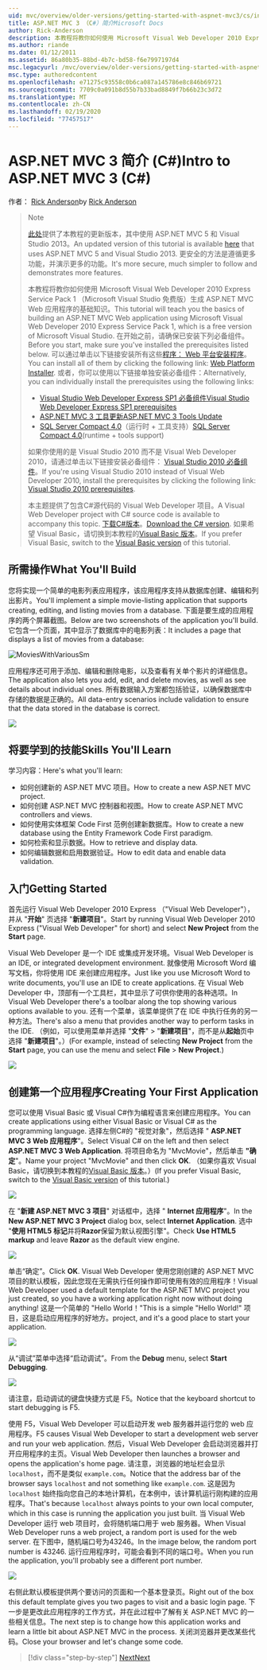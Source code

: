 ```yaml
---
uid: mvc/overview/older-versions/getting-started-with-aspnet-mvc3/cs/intro-to-aspnet-mvc-3
title: ASP.NET MVC 3 （C#）简介Microsoft Docs
author: Rick-Anderson
description: 本教程将教你如何使用 Microsoft Visual Web Developer 2010 Express Service Pack 1 构建 ASP.NET MVC Web 应用程序的基础知识 。
ms.author: riande
ms.date: 01/12/2011
ms.assetid: 86a80b35-88bd-4b7c-bd58-f6e7997197d4
msc.legacyurl: /mvc/overview/older-versions/getting-started-with-aspnet-mvc3/cs/intro-to-aspnet-mvc-3
msc.type: authoredcontent
ms.openlocfilehash: e71275c93558c0b6ca087a145786e8c846b69721
ms.sourcegitcommit: 7709c0a091b8d55b7b33bad8849f7b66b23c3d72
ms.translationtype: MT
ms.contentlocale: zh-CN
ms.lasthandoff: 02/19/2020
ms.locfileid: "77457517"
---
```

# <a name="intro-to-aspnet-mvc-3-c"></a><span data-ttu-id="dd367-103">ASP.NET MVC 3 简介 (C#)</span><span class="sxs-lookup"><span data-stu-id="dd367-103">Intro to ASP.NET MVC 3 (C#)</span></span>

<span data-ttu-id="dd367-104">作者： [Rick Anderson](https://twitter.com/RickAndMSFT)</span><span class="sxs-lookup"><span data-stu-id="dd367-104">by [Rick Anderson](https://twitter.com/RickAndMSFT)</span></span>

> > [!NOTE]
> > <span data-ttu-id="dd367-105">[此处](../../../getting-started/introduction/getting-started.md)提供了本教程的更新版本，其中使用 ASP.NET MVC 5 和 Visual Studio 2013。</span><span class="sxs-lookup"><span data-stu-id="dd367-105">An updated version of this tutorial is available [here](../../../getting-started/introduction/getting-started.md) that uses ASP.NET MVC 5 and Visual Studio 2013.</span></span> <span data-ttu-id="dd367-106">更安全的方法是遵循更多功能，并演示更多的功能。</span><span class="sxs-lookup"><span data-stu-id="dd367-106">It's more secure, much simpler to follow and demonstrates more features.</span></span>
> 
> 
> <span data-ttu-id="dd367-107">本教程将教你如何使用 Microsoft Visual Web Developer 2010 Express Service Pack 1 （Microsoft Visual Studio 免费版）生成 ASP.NET MVC Web 应用程序的基础知识。</span><span class="sxs-lookup"><span data-stu-id="dd367-107">This tutorial will teach you the basics of building an ASP.NET MVC Web application using Microsoft Visual Web Developer 2010 Express Service Pack 1, which is a free version of Microsoft Visual Studio.</span></span> <span data-ttu-id="dd367-108">在开始之前，请确保已安装下列必备组件。</span><span class="sxs-lookup"><span data-stu-id="dd367-108">Before you start, make sure you've installed the prerequisites listed below.</span></span> <span data-ttu-id="dd367-109">可以通过单击以下链接安装所有这些[程序： Web 平台安装程序](https://www.microsoft.com/web/gallery/install.aspx?appid=VWD2010SP1Pack)。</span><span class="sxs-lookup"><span data-stu-id="dd367-109">You can install all of them by clicking the following link: [Web Platform Installer](https://www.microsoft.com/web/gallery/install.aspx?appid=VWD2010SP1Pack).</span></span> <span data-ttu-id="dd367-110">或者，你可以使用以下链接单独安装必备组件：</span><span class="sxs-lookup"><span data-stu-id="dd367-110">Alternatively, you can individually install the prerequisites using the following links:</span></span>
> 
> - [<span data-ttu-id="dd367-111">Visual Studio Web Developer Express SP1 必备组件</span><span class="sxs-lookup"><span data-stu-id="dd367-111">Visual Studio Web Developer Express SP1 prerequisites</span></span>](https://www.microsoft.com/web/gallery/install.aspx?appid=VWD2010SP1Pack)
> - [<span data-ttu-id="dd367-112">ASP.NET MVC 3 工具更新</span><span class="sxs-lookup"><span data-stu-id="dd367-112">ASP.NET MVC 3 Tools Update</span></span>](https://www.microsoft.com/web/gallery/install.aspx?appsxml=&amp;appid=MVC3)
> - <span data-ttu-id="dd367-113">[SQL Server Compact 4.0](https://www.microsoft.com/web/gallery/install.aspx?appid=SQLCE;SQLCEVSTools_4_0)（运行时 + 工具支持）</span><span class="sxs-lookup"><span data-stu-id="dd367-113">[SQL Server Compact 4.0](https://www.microsoft.com/web/gallery/install.aspx?appid=SQLCE;SQLCEVSTools_4_0)(runtime + tools support)</span></span>
> 
> <span data-ttu-id="dd367-114">如果你使用的是 Visual Studio 2010 而不是 Visual Web Developer 2010，请通过单击以下链接安装必备组件： [Visual Studio 2010 必备组件](https://www.microsoft.com/web/gallery/install.aspx?appsxml=&amp;appid=VS2010SP1Pack)。</span><span class="sxs-lookup"><span data-stu-id="dd367-114">If you're using Visual Studio 2010 instead of Visual Web Developer 2010, install the prerequisites by clicking the following link: [Visual Studio 2010 prerequisites](https://www.microsoft.com/web/gallery/install.aspx?appsxml=&amp;appid=VS2010SP1Pack).</span></span>
> 
> <span data-ttu-id="dd367-115">本主题提供了包含C#源代码的 Visual Web Developer 项目。</span><span class="sxs-lookup"><span data-stu-id="dd367-115">A Visual Web Developer project with C# source code is available to accompany this topic.</span></span> <span data-ttu-id="dd367-116">[下载C#版本](https://code.msdn.microsoft.com/Introduction-to-MVC-3-10d1b098)。</span><span class="sxs-lookup"><span data-stu-id="dd367-116">[Download the C# version](https://code.msdn.microsoft.com/Introduction-to-MVC-3-10d1b098).</span></span> <span data-ttu-id="dd367-117">如果希望 Visual Basic，请切换到本教程的[Visual Basic 版本](../vb/intro-to-aspnet-mvc-3.md)。</span><span class="sxs-lookup"><span data-stu-id="dd367-117">If you prefer Visual Basic, switch to the [Visual Basic version](../vb/intro-to-aspnet-mvc-3.md) of this tutorial.</span></span>

## <a name="what-youll-build"></a><span data-ttu-id="dd367-118">所需操作</span><span class="sxs-lookup"><span data-stu-id="dd367-118">What You'll Build</span></span>

<span data-ttu-id="dd367-119">您将实现一个简单的电影列表应用程序，该应用程序支持从数据库创建、编辑和列出影片。</span><span class="sxs-lookup"><span data-stu-id="dd367-119">You'll implement a simple movie-listing application that supports creating, editing, and listing movies from a database.</span></span> <span data-ttu-id="dd367-120">下面是要生成的应用程序的两个屏幕截图。</span><span class="sxs-lookup"><span data-stu-id="dd367-120">Below are two screenshots of the application you'll build.</span></span> <span data-ttu-id="dd367-121">它包含一个页面，其中显示了数据库中的电影列表：</span><span class="sxs-lookup"><span data-stu-id="dd367-121">It includes a page that displays a list of movies from a database:</span></span>

![MoviesWithVariousSm](intro-to-aspnet-mvc-3/_static/image1.png)

<span data-ttu-id="dd367-123">应用程序还可用于添加、编辑和删除电影，以及查看有关单个影片的详细信息。</span><span class="sxs-lookup"><span data-stu-id="dd367-123">The application also lets you add, edit, and delete movies, as well as see details about individual ones.</span></span> <span data-ttu-id="dd367-124">所有数据输入方案都包括验证，以确保数据库中存储的数据是正确的。</span><span class="sxs-lookup"><span data-stu-id="dd367-124">All data-entry scenarios include validation to ensure that the data stored in the database is correct.</span></span>

![](intro-to-aspnet-mvc-3/_static/image2.png)

## <a name="skills-youll-learn"></a><span data-ttu-id="dd367-125">将要学到的技能</span><span class="sxs-lookup"><span data-stu-id="dd367-125">Skills You'll Learn</span></span>

<span data-ttu-id="dd367-126">学习内容：</span><span class="sxs-lookup"><span data-stu-id="dd367-126">Here's what you'll learn:</span></span>

- <span data-ttu-id="dd367-127">如何创建新的 ASP.NET MVC 项目。</span><span class="sxs-lookup"><span data-stu-id="dd367-127">How to create a new ASP.NET MVC project.</span></span>
- <span data-ttu-id="dd367-128">如何创建 ASP.NET MVC 控制器和视图。</span><span class="sxs-lookup"><span data-stu-id="dd367-128">How to create ASP.NET MVC controllers and views.</span></span>
- <span data-ttu-id="dd367-129">如何使用实体框架 Code First 范例创建新数据库。</span><span class="sxs-lookup"><span data-stu-id="dd367-129">How to create a new database using the Entity Framework Code First paradigm.</span></span>
- <span data-ttu-id="dd367-130">如何检索和显示数据。</span><span class="sxs-lookup"><span data-stu-id="dd367-130">How to retrieve and display data.</span></span>
- <span data-ttu-id="dd367-131">如何编辑数据和启用数据验证。</span><span class="sxs-lookup"><span data-stu-id="dd367-131">How to edit data and enable data validation.</span></span>

## <a name="getting-started"></a><span data-ttu-id="dd367-132">入门</span><span class="sxs-lookup"><span data-stu-id="dd367-132">Getting Started</span></span>

<span data-ttu-id="dd367-133">首先运行 Visual Web Developer 2010 Express （"Visual Web Developer"），并从 "**开始**" 页选择 "**新建项目**"。</span><span class="sxs-lookup"><span data-stu-id="dd367-133">Start by running Visual Web Developer 2010 Express ("Visual Web Developer" for short) and select **New Project** from the **Start** page.</span></span>

<span data-ttu-id="dd367-134">Visual Web Developer 是一个 IDE 或集成开发环境。</span><span class="sxs-lookup"><span data-stu-id="dd367-134">Visual Web Developer is an IDE, or integrated development environment.</span></span> <span data-ttu-id="dd367-135">就像使用 Microsoft Word 编写文档，你将使用 IDE 来创建应用程序。</span><span class="sxs-lookup"><span data-stu-id="dd367-135">Just like you use Microsoft Word to write documents, you'll use an IDE to create applications.</span></span> <span data-ttu-id="dd367-136">在 Visual Web Developer 中，顶部有一个工具栏，其中显示了可供你使用的各种选项。</span><span class="sxs-lookup"><span data-stu-id="dd367-136">In Visual Web Developer there's a toolbar along the top showing various options available to you.</span></span> <span data-ttu-id="dd367-137">还有一个菜单，该菜单提供了在 IDE 中执行任务的另一种方法。</span><span class="sxs-lookup"><span data-stu-id="dd367-137">There's also a menu that provides another way to perform tasks in the IDE.</span></span> <span data-ttu-id="dd367-138">（例如，可以使用菜单并选择 "**文件**" &gt; "**新建项目**"，而不是从**起始**页中选择 "**新建项目**"。）</span><span class="sxs-lookup"><span data-stu-id="dd367-138">(For example, instead of selecting **New Project** from the **Start** page, you can use the menu and select **File** &gt; **New Project**.)</span></span>

[![](intro-to-aspnet-mvc-3/_static/image4.png)](intro-to-aspnet-mvc-3/_static/image3.png)

## <a name="creating-your-first-application"></a><span data-ttu-id="dd367-139">创建第一个应用程序</span><span class="sxs-lookup"><span data-stu-id="dd367-139">Creating Your First Application</span></span>

<span data-ttu-id="dd367-140">您可以使用 Visual Basic 或 Visual C#作为编程语言来创建应用程序。</span><span class="sxs-lookup"><span data-stu-id="dd367-140">You can create applications using either Visual Basic or Visual C# as the programming language.</span></span> <span data-ttu-id="dd367-141">选择左侧C#的 "视觉对象"，然后选择 " **ASP.NET MVC 3 Web 应用程序**"。</span><span class="sxs-lookup"><span data-stu-id="dd367-141">Select Visual C# on the left and then select **ASP.NET MVC 3 Web Application**.</span></span> <span data-ttu-id="dd367-142">将项目命名为 "MvcMovie"，然后单击 **"确定**"。</span><span class="sxs-lookup"><span data-stu-id="dd367-142">Name your project "MvcMovie" and then click **OK**.</span></span> <span data-ttu-id="dd367-143">（如果你喜欢 Visual Basic，请切换到本教程的[Visual Basic 版本](../vb/intro-to-aspnet-mvc-3.md)。）</span><span class="sxs-lookup"><span data-stu-id="dd367-143">(If you prefer Visual Basic, switch to the [Visual Basic version](../vb/intro-to-aspnet-mvc-3.md) of this tutorial.)</span></span>

![](intro-to-aspnet-mvc-3/_static/image5.png)

<span data-ttu-id="dd367-144">在 "**新建 ASP.NET MVC 3 项目**" 对话框中，选择 " **Internet 应用程序**"。</span><span class="sxs-lookup"><span data-stu-id="dd367-144">In the **New ASP.NET MVC 3 Project** dialog box, select **Internet Application**.</span></span> <span data-ttu-id="dd367-145">选中 "**使用 HTML5 标记**并将**Razor**保留为默认视图引擎"。</span><span class="sxs-lookup"><span data-stu-id="dd367-145">Check **Use HTML5 markup** and leave **Razor** as the default view engine.</span></span>

![](intro-to-aspnet-mvc-3/_static/image6.png)

<span data-ttu-id="dd367-146">单击“确定”。</span><span class="sxs-lookup"><span data-stu-id="dd367-146">Click **OK**.</span></span> <span data-ttu-id="dd367-147">Visual Web Developer 使用您刚创建的 ASP.NET MVC 项目的默认模板，因此您现在无需执行任何操作即可使用有效的应用程序！</span><span class="sxs-lookup"><span data-stu-id="dd367-147">Visual Web Developer used a default template for the ASP.NET MVC project you just created, so you have a working application right now without doing anything!</span></span> <span data-ttu-id="dd367-148">这是一个简单的 "Hello World！"</span><span class="sxs-lookup"><span data-stu-id="dd367-148">This is a simple "Hello World!"</span></span> <span data-ttu-id="dd367-149">项目，这是启动应用程序的好地方。</span><span class="sxs-lookup"><span data-stu-id="dd367-149">project, and it's a good place to start your application.</span></span>

[![](intro-to-aspnet-mvc-3/_static/image8.png)](intro-to-aspnet-mvc-3/_static/image7.png)

<span data-ttu-id="dd367-150">从“调试”菜单中选择“启动调试”。</span><span class="sxs-lookup"><span data-stu-id="dd367-150">From the **Debug** menu, select **Start Debugging**.</span></span>

![](intro-to-aspnet-mvc-3/_static/image9.png)

<span data-ttu-id="dd367-151">请注意，启动调试的键盘快捷方式是 F5。</span><span class="sxs-lookup"><span data-stu-id="dd367-151">Notice that the keyboard shortcut to start debugging is F5.</span></span>

<span data-ttu-id="dd367-152">使用 F5，Visual Web Developer 可以启动开发 web 服务器并运行您的 web 应用程序。</span><span class="sxs-lookup"><span data-stu-id="dd367-152">F5 causes Visual Web Developer to start a development web server and run your web application.</span></span> <span data-ttu-id="dd367-153">然后，Visual Web Developer 会启动浏览器并打开应用程序的主页。</span><span class="sxs-lookup"><span data-stu-id="dd367-153">Visual Web Developer then launches a browser and opens the application's home page.</span></span> <span data-ttu-id="dd367-154">请注意，浏览器的地址栏会显示 `localhost`，而不是类似 `example.com`。</span><span class="sxs-lookup"><span data-stu-id="dd367-154">Notice that the address bar of the browser says `localhost` and not something like `example.com`.</span></span> <span data-ttu-id="dd367-155">这是因为 `localhost` 始终指向您自己的本地计算机，在本例中，该计算机运行刚构建的应用程序。</span><span class="sxs-lookup"><span data-stu-id="dd367-155">That's because `localhost` always points to your own local computer, which in this case is running the application you just built.</span></span> <span data-ttu-id="dd367-156">当 Visual Web Developer 运行 web 项目时，会将随机端口用于 web 服务器。</span><span class="sxs-lookup"><span data-stu-id="dd367-156">When Visual Web Developer runs a web project, a random port is used for the web server.</span></span> <span data-ttu-id="dd367-157">在下图中，随机端口号为43246。</span><span class="sxs-lookup"><span data-stu-id="dd367-157">In the image below, the random port number is 43246.</span></span> <span data-ttu-id="dd367-158">运行应用程序时，可能会看到不同的端口号。</span><span class="sxs-lookup"><span data-stu-id="dd367-158">When you run the application, you'll probably see a different port number.</span></span>

![](intro-to-aspnet-mvc-3/_static/image10.png)

<span data-ttu-id="dd367-159">右侧此默认模板提供两个要访问的页面和一个基本登录页。</span><span class="sxs-lookup"><span data-stu-id="dd367-159">Right out of the box this default template gives you two pages to visit and a basic login page.</span></span> <span data-ttu-id="dd367-160">下一步是更改此应用程序的工作方式，并在此过程中了解有关 ASP.NET MVC 的一些相关信息。</span><span class="sxs-lookup"><span data-stu-id="dd367-160">The next step is to change how this application works and learn a little bit about ASP.NET MVC in the process.</span></span> <span data-ttu-id="dd367-161">关闭浏览器并更改某些代码。</span><span class="sxs-lookup"><span data-stu-id="dd367-161">Close your browser and let's change some code.</span></span>

> [!div class="step-by-step"]
> [<span data-ttu-id="dd367-162">Next</span><span class="sxs-lookup"><span data-stu-id="dd367-162">Next</span></span>](adding-a-controller.md)
